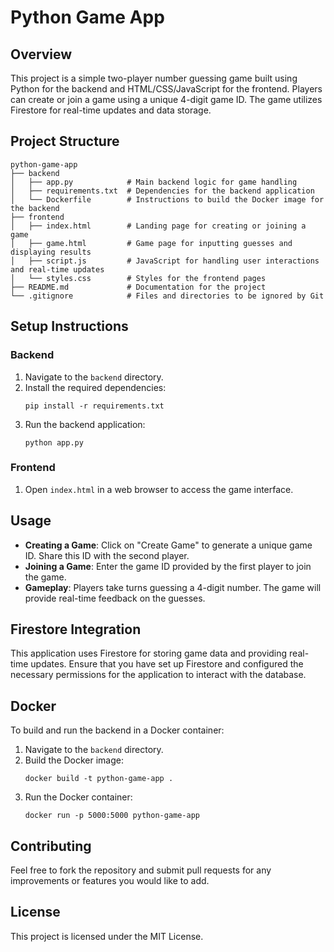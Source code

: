 # Python Game App

## Overview
This project is a simple two-player number guessing game built using Python for the backend and HTML/CSS/JavaScript for the frontend. Players can create or join a game using a unique 4-digit game ID. The game utilizes Firestore for real-time updates and data storage.

## Project Structure
```
python-game-app
├── backend
│   ├── app.py            # Main backend logic for game handling
│   ├── requirements.txt  # Dependencies for the backend application
│   └── Dockerfile        # Instructions to build the Docker image for the backend
├── frontend
│   ├── index.html        # Landing page for creating or joining a game
│   ├── game.html         # Game page for inputting guesses and displaying results
│   ├── script.js         # JavaScript for handling user interactions and real-time updates
│   └── styles.css        # Styles for the frontend pages
├── README.md             # Documentation for the project
└── .gitignore            # Files and directories to be ignored by Git
```

## Setup Instructions

### Backend
1. Navigate to the `backend` directory.
2. Install the required dependencies:
   ```
   pip install -r requirements.txt
   ```
3. Run the backend application:
   ```
   python app.py
   ```

### Frontend
1. Open `index.html` in a web browser to access the game interface.

## Usage
- **Creating a Game**: Click on "Create Game" to generate a unique game ID. Share this ID with the second player.
- **Joining a Game**: Enter the game ID provided by the first player to join the game.
- **Gameplay**: Players take turns guessing a 4-digit number. The game will provide real-time feedback on the guesses.

## Firestore Integration
This application uses Firestore for storing game data and providing real-time updates. Ensure that you have set up Firestore and configured the necessary permissions for the application to interact with the database.

## Docker
To build and run the backend in a Docker container:
1. Navigate to the `backend` directory.
2. Build the Docker image:
   ```
   docker build -t python-game-app .
   ```
3. Run the Docker container:
   ```
   docker run -p 5000:5000 python-game-app
   ```

## Contributing
Feel free to fork the repository and submit pull requests for any improvements or features you would like to add.

## License
This project is licensed under the MIT License.